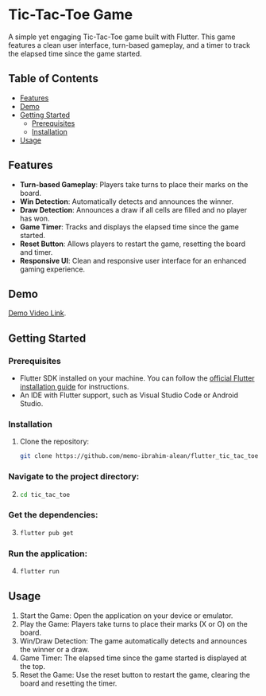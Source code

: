 # Tic-Tac-Toe Game

A simple yet engaging Tic-Tac-Toe game built with Flutter. This game features a clean user interface, turn-based gameplay, and a timer to track the elapsed time since the game started.

## Table of Contents

- [Features](#features)
- [Demo](#demo)
- [Getting Started](#getting-started)
    - [Prerequisites](#prerequisites)
    - [Installation](#installation)
- [Usage](#usage)

## Features

- **Turn-based Gameplay**: Players take turns to place their marks on the board.
- **Win Detection**: Automatically detects and announces the winner.
- **Draw Detection**: Announces a draw if all cells are filled and no player has won.
- **Game Timer**: Tracks and displays the elapsed time since the game started.
- **Reset Button**: Allows players to restart the game, resetting the board and timer.
- **Responsive UI**: Clean and responsive user interface for an enhanced gaming experience.

## Demo
[Demo Video Link](https://www.youtube.com/shorts/aKTsvl28vb4).

## Getting Started

### Prerequisites

- Flutter SDK installed on your machine. You can follow the [official Flutter installation guide](https://flutter.dev/docs/get-started/install) for instructions.
- An IDE with Flutter support, such as Visual Studio Code or Android Studio.

### Installation

1. Clone the repository:

   ```sh
   git clone https://github.com/memo-ibrahim-alean/flutter_tic_tac_toe.git
    ```
### Navigate to the project directory:
2. ```sh
   cd tic_tac_toe

### Get the dependencies:
3. ```sh
   flutter pub get

### Run the application:
4. ```sh
   flutter run

## Usage
1. Start the Game: Open the application on your device or emulator.
2. Play the Game: Players take turns to place their marks (X or O) on the board.
3. Win/Draw Detection: The game automatically detects and announces the winner or a draw.
4. Game Timer: The elapsed time since the game started is displayed at the top.
5. Reset the Game: Use the reset button to restart the game, clearing the board and resetting the timer.



